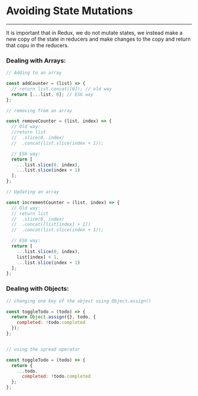 # Avoiding State Mutations

---

It is important that in Redux, we do not mutate states, we instead make a new copy of the state in reducers and make changes to the copy and return that copu in the reducers. 

### Dealing with Arrays: 

```js
// Adding to an array 

const addCounter = (list) => {
  // return list.concat([0]); // old way
  return [...list, 0]; // ES6 way
};

// removing from an array 

const removeCounter = (list, index) => {
  // Old way:
  //return list
  //  .slice(0, index)
  //  .concat(list.slice(index + 1));

  // ES6 way:
  return [
    ...list.slice(0, index),
    ...list.slice(index + 1)
  ];
};

// Updating an array 

const incrementCounter = (list, index) => {
  // Old way:
  // return list
  //  .slice(0, index)
  //  .concat([list[index] + 1])
  //  .concat(list.slice(index + 1));

  // ES6 way:
  return [
    ...list.slice(0, index),
    list[index] + 1,
    ...list.slice(index + 1)
  ];
};
```

### Dealing with Objects: 

```js
// changing one key of the object using Object.assign()

const toggleTodo = (todo) => {
  return Object.assign({}, todo, {
    completed: !todo.completed
  });
};


// using the spread operator

const toggleTodo = (todo) => {
  return {
    ...todo,
      completed: !todo.completed
  };
};

```



